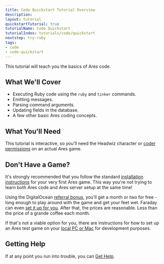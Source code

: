 ```yaml
---
title: Code Quickstart Tutorial Overview
description: 
layout: tutorial
quickstartTutorial: true
tutorialName: Code Quickstart
tutorialIndex: tutorials/code/quickstart
nextstep: try-ruby
tags:
- code
- code-quickstart
---
```


This tutorial will teach you the basics of Ares code.

## What We'll Cover

* Executing Ruby code using the `ruby` and `tinker` commands.
* Emitting messages.
* Parsing command arguments.
* Updating fields in the database.
* A few other basic Ares coding concepts.

## What You'll Need

This tutorial is interactive, so you'll need the Headwiz character or [coder permissions](/tutorials/manage/roles.html) on an actual Ares game.  

## Don't Have a Game?

It's strongly recommended that you follow the standard [installation instructions](/tutorials/install) for your very first Ares game.  This way you're not trying to learn both Ares code and Ares server setup at the same time!  

Using the DigitalOcean [referral bonus](/tutorials/install/digital-ocean.html), you'll get a month or two for free - long enough to play around with the game and get your feet wet.  Faraday can even [set it up for you](/tutorials/install/easy-mode.html).  After that, the prices are reasonable.  Less than the price of a grande coffee each month.

If that's not a viable option for you, there are instructions for how to set up an Ares test game on your [local PC or Mac](/tutorials/code/dev-tools.html) for development purposes.  

## Getting Help

If at any point you run into trouble, you can [Get Help](/feedback.html).